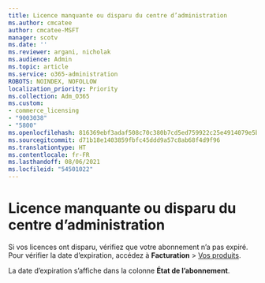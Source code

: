 ```yaml
---
title: Licence manquante ou disparu du centre d’administration
ms.author: cmcatee
author: cmcatee-MSFT
manager: scotv
ms.date: ''
ms.reviewer: argani, nicholak
ms.audience: Admin
ms.topic: article
ms.service: o365-administration
ROBOTS: NOINDEX, NOFOLLOW
localization_priority: Priority
ms.collection: Adm_O365
ms.custom:
- commerce_licensing
- "9003038"
- "5800"
ms.openlocfilehash: 816369ebf3adaf508c70c380b7cd5ed759922c25e4914079e5b4d13d72d0fcf4
ms.sourcegitcommit: d71b18e1403859fbfc45ddd9a57c8ab68f4d9f96
ms.translationtype: HT
ms.contentlocale: fr-FR
ms.lasthandoff: 08/06/2021
ms.locfileid: "54501022"
---
```

# <a name="license-missing-or-disappears-from-the-admin-center"></a>Licence manquante ou disparu du centre d’administration

Si vos licences ont disparu, vérifiez que votre abonnement n’a pas expiré. Pour vérifier la date d’expiration, accédez à **Facturation** > [Vos produits](https://go.microsoft.com/fwlink/p/?linkid=842054).

La date d’expiration s’affiche dans la colonne **État de l’abonnement**.